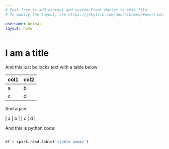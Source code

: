 ```yaml
---
# Feel free to add content and custom Front Matter to this file.
# To modify the layout, see https://jekyllrb.com/docs/themes/#overriding-theme-defaults

username: Anibal
layout: home
---
```


# I am a title
And this just bollocks text with a table below

| col1 | col2 |
| ---- | ---- |
| a | b |
| c | d |



And again:

| a | b |
| c | d |



And this is python code:
```python

df = spark.read.table('<table name>')
```
